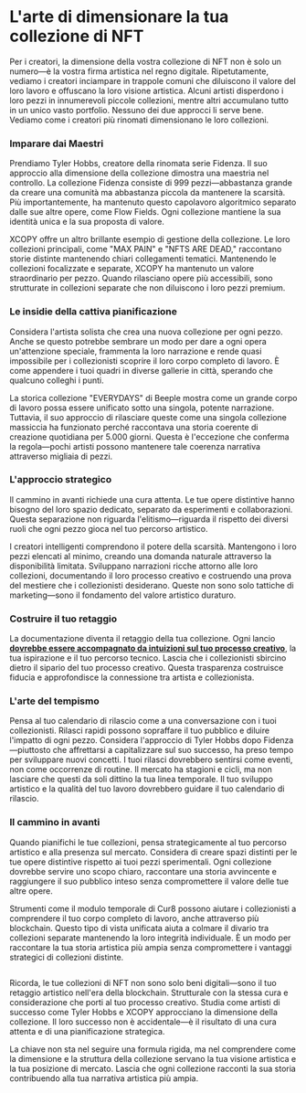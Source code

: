 # L'arte di dimensionare la tua collezione di NFT

Per i creatori, la dimensione della vostra collezione di NFT non è solo un numero—è la vostra firma artistica nel regno digitale. Ripetutamente, vediamo i creatori inciampare in trappole comuni che diluiscono il valore del loro lavoro e offuscano la loro visione artistica. Alcuni artisti disperdono i loro pezzi in innumerevoli piccole collezioni, mentre altri accumulano tutto in un unico vasto portfolio. Nessuno dei due approcci li serve bene. Vediamo come i creatori più rinomati dimensionano le loro collezioni.

### Imparare dai Maestri <a href="#ember56" id="ember56"></a>

Prendiamo Tyler Hobbs, creatore della rinomata serie Fidenza. Il suo approccio alla dimensione della collezione dimostra una maestria nel controllo. La collezione Fidenza consiste di 999 pezzi—abbastanza grande da creare una comunità ma abbastanza piccola da mantenere la scarsità. Più importantemente, ha mantenuto questo capolavoro algoritmico separato dalle sue altre opere, come Flow Fields. Ogni collezione mantiene la sua identità unica e la sua proposta di valore.

XCOPY offre un altro brillante esempio di gestione della collezione. Le loro collezioni principali, come "MAX PAIN" e "NFTS ARE DEAD," raccontano storie distinte mantenendo chiari collegamenti tematici. Mantenendo le collezioni focalizzate e separate, XCOPY ha mantenuto un valore straordinario per pezzo. Quando rilasciano opere più accessibili, sono strutturate in collezioni separate che non diluiscono i loro pezzi premium.

### Le insidie della cattiva pianificazione <a href="#ember59" id="ember59"></a>

Considera l'artista solista che crea una nuova collezione per ogni pezzo. Anche se questo potrebbe sembrare un modo per dare a ogni opera un'attenzione speciale, frammenta la loro narrazione e rende quasi impossibile per i collezionisti scoprire il loro corpo completo di lavoro. È come appendere i tuoi quadri in diverse gallerie in città, sperando che qualcuno colleghi i punti.

La storica collezione "EVERYDAYS" di Beeple mostra come un grande corpo di lavoro possa essere unificato sotto una singola, potente narrazione. Tuttavia, il suo approccio di rilasciare queste come una singola collezione massiccia ha funzionato perché raccontava una storia coerente di creazione quotidiana per 5.000 giorni. Questa è l'eccezione che conferma la regola—pochi artisti possono mantenere tale coerenza narrativa attraverso migliaia di pezzi.

### L'approccio strategico <a href="#ember62" id="ember62"></a>

Il cammino in avanti richiede una cura attenta. Le tue opere distintive hanno bisogno del loro spazio dedicato, separato da esperimenti e collaborazioni. Questa separazione non riguarda l'elitismo—riguarda il rispetto dei diversi ruoli che ogni pezzo gioca nel tuo percorso artistico.

I creatori intelligenti comprendono il potere della scarsità. Mantengono i loro pezzi elencati al minimo, creando una domanda naturale attraverso la disponibilità limitata. Sviluppano narrazioni ricche attorno alle loro collezioni, documentando il loro processo creativo e costruendo una prova del mestiere che i collezionisti desiderano. Queste non sono solo tattiche di marketing—sono il fondamento del valore artistico duraturo.

### Costruire il tuo retaggio <a href="#ember65" id="ember65"></a>

La documentazione diventa il retaggio della tua collezione. Ogni lancio [**dovrebbe essere accompagnato da intuizioni sul tuo processo creativo**](proof-of-craft-differentiating-art-in-the-age-of-ai.md), la tua ispirazione e il tuo percorso tecnico. Lascia che i collezionisti sbircino dietro il sipario del tuo processo creativo. Questa trasparenza costruisce fiducia e approfondisce la connessione tra artista e collezionista.

### L'arte del tempismo <a href="#ember67" id="ember67"></a>

Pensa al tuo calendario di rilascio come a una conversazione con i tuoi collezionisti. Rilasci rapidi possono sopraffare il tuo pubblico e diluire l'impatto di ogni pezzo. Considera l'approccio di Tyler Hobbs dopo Fidenza—piuttosto che affrettarsi a capitalizzare sul suo successo, ha preso tempo per sviluppare nuovi concetti. I tuoi rilasci dovrebbero sentirsi come eventi, non come occorrenze di routine. Il mercato ha stagioni e cicli, ma non lasciare che questi da soli dittino la tua linea temporale. Il tuo sviluppo artistico e la qualità del tuo lavoro dovrebbero guidare il tuo calendario di rilascio.

### Il cammino in avanti <a href="#ember69" id="ember69"></a>

Quando pianifichi le tue collezioni, pensa strategicamente al tuo percorso artistico e alla presenza sul mercato. Considera di creare spazi distinti per le tue opere distintive rispetto ai tuoi pezzi sperimentali. Ogni collezione dovrebbe servire uno scopo chiaro, raccontare una storia avvincente e raggiungere il suo pubblico inteso senza compromettere il valore delle tue altre opere.

Strumenti come il modulo temporale di Cur8 possono aiutare i collezionisti a comprendere il tuo corpo completo di lavoro, anche attraverso più blockchain. Questo tipo di vista unificata aiuta a colmare il divario tra collezioni separate mantenendo la loro integrità individuale. È un modo per raccontare la tua storia artistica più ampia senza compromettere i vantaggi strategici di collezioni distinte.

<figure><img src="../../.gitbook/assets/Screenshot 2024-12-12 at 12.55.36.png" alt=""><figcaption></figcaption></figure>

Ricorda, le tue collezioni di NFT non sono solo beni digitali—sono il tuo retaggio artistico nell'era della blockchain. Strutturale con la stessa cura e considerazione che porti al tuo processo creativo. Studia come artisti di successo come Tyler Hobbs e XCOPY approcciano la dimensione della collezione. Il loro successo non è accidentale—è il risultato di una cura attenta e di una pianificazione strategica.

La chiave non sta nel seguire una formula rigida, ma nel comprendere come la dimensione e la struttura della collezione servano la tua visione artistica e la tua posizione di mercato. Lascia che ogni collezione racconti la sua storia contribuendo alla tua narrativa artistica più ampia.
